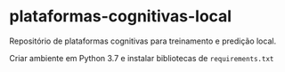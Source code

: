 # plataformas-cognitivas-local
Repositório de plataformas cognitivas para treinamento e predição local.

Criar ambiente em Python 3.7 e instalar bibliotecas de `requirements.txt`

